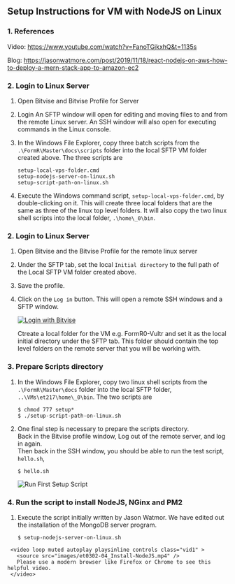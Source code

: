 
## Setup Instructions for VM with NodeJS on Linux

### 1. References
  Video: https://www.youtube.com/watch?v=FanoTGjkxhQ&t=1135s
  
  Blog: https://jasonwatmore.com/post/2019/11/18/react-nodejs-on-aws-how-to-deploy-a-mern-stack-app-to-amazon-ec2


### 2. Login to Linux Server
 1. Open Bitvise and Bitvise Profile for Server
 2. Login
    An SFTP window will open for editing and moving files to and from the remote Linux server.  An SSH window will also open for executing commands in the Linux console.

 2. In the Windows File Explorer, copy three batch scripts from the `.\FormR\Master\docs\scripts`
    folder into the local SFTP VM folder created above. The three scripts are
    ```
    setup-local-vps-folder.cmd
    setup-nodejs-server-on-linux.sh
    setup-script-path-on-linux.sh
    ```
 3. Execute the Windows command script, `setup-local-vps-folder.cmd`, by double-clicking on it. 
    This will create three local folders that are the same as three of the linux top level folders.
    It will also copy the two linux shell scripts into the local folder, `.\home\_0\bin`.  
      
### 2. Login to Linux Server
 1. Open Bitvise and the Bitvise Profile for the remote linux server
 2. Under the SFTP tab, set the local `Initial directory` to the full path of the Local 
    SFTP VM folder created above. 
 3. Save the profile.
 4. Click on the `Log in` button. This will open a remote SSH windows and a SFTP window.
 
    [![Login with Bitvise](./images/et0302-01_SSH-into-FormR-Server.png#img2)](./images/et0302-01_SSH-into-FormR-Server.mp4 "Setup Bitvise")

    Ctreate a local folder for the VM e.g. FormR0-Vultr and set it as the local initial directory under the SFTP tab. This folder should contain the top level folders on the remote server that you will be working with.

### 3. Prepare Scripts directory
 1. In the Windows File Explorer, copy two linux shell scripts from the `.\FormR\Master\docs` folder into the local SFTP folder, `..\VMs\et217\home\_0\bin`. The two scripts are
    ```
    $ chmod 777 setup*
    $ ./setup-script-path-on-linux.sh
    ```
 7. One final step is necessary to prepare the scripts directory.  
    Back in the Bitvise profile window, Log out of the remote server, and log in again.  
    Then back in the SSH window, you should be able to run the test script, `hello.sh`, 
    ```
    $ hello.sh
    ```
    ![Run First Setup Script](./images/et0302-03_Run-first-setup-script.png#img1 "Run First Setup Script")

### 4. Run the script to install NodeJS, NGinx and PM2

 1. Execute the script initially written by Jason Watmor.  We have edited out the installation of the MongoDB server program.
    ```
    $ setup-nodejs-server-on-linux.sh
    ```
<!-- [![Install NodeJS](./images/et0302-04_Install-NodeJS.png#img1)](./images/et0302-04_Install-NodeJS.mp4 "Install NodeJS") -->
<!-- <iframe width="auto" height="200" src="https://www.youtube-nocookie.com/embed/rY0WxgSXdEE" frameborder="0" allow="accelerometer; autoplay; encrypted-media; gyroscope; picture-in-picture" allowfullscreen></iframe> -->
     <video loop muted autoplay playsinline controls class="vid1" >
       <source src="images/et0302-04_Install-NodeJS.mp4" />
       Please use a modern browser like Firefox or Chrome to see this helpful video.
     </video>


